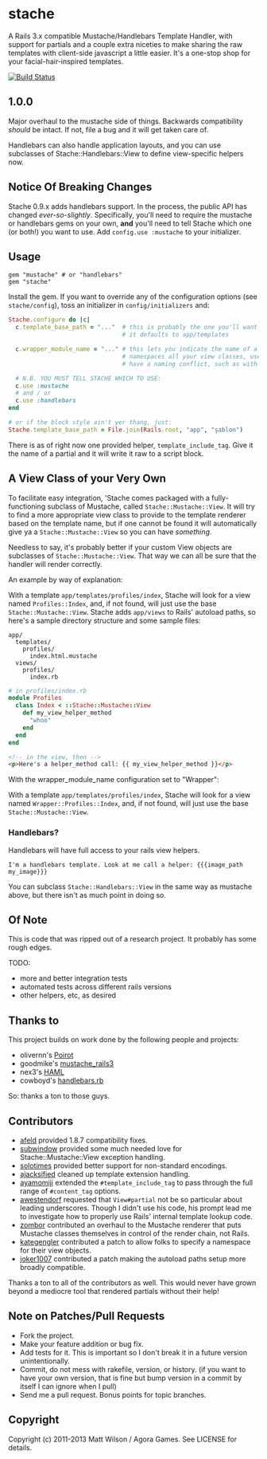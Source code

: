 # stache

A Rails 3.x compatible Mustache/Handlebars Template Handler, with support for partials and a couple extra niceties to make sharing the raw templates with client-side javascript a little easier. It's a one-stop shop for your facial-hair-inspired templates.

[![Build Status](https://secure.travis-ci.org/agoragames/stache.png)](http://travis-ci.org/agoragames/stache)

## 1.0.0

Major overhaul to the mustache side of things. Backwards compatibility *should* be intact. If not, file a bug and it will get taken care of.

Handlebars can also handle application layouts, and you can use subclasses of Stache::Handlebars::View to define view-specific helpers now.

## Notice Of Breaking Changes

Stache 0.9.x adds handlebars support. In the process, the public API has changed *ever-so-slightly*. Specifically, you'll need to require the mustache or handlebars gems on your own, **and** you'll need to tell Stache which one (or both!) you want to use. Add `config.use :mustache` to your initializer.

## Usage

    gem "mustache" # or "handlebars"
    gem "stache"

Install the gem. If you want to override any of the configuration options (see `stache/config`), toss an initializer in `config/initializers` and:

```ruby
Stache.configure do |c|
  c.template_base_path = "..."  # this is probably the one you'll want to change
                                # it defaults to app/templates

  c.wrapper_module_name = "..." # this lets you indicate the name of a module that
                                # namespaces all your view classes, useful, if you
                                # have a naming conflict, such as with a mailer

  # N.B. YOU MUST TELL STACHE WHICH TO USE:
  c.use :mustache
  # and / or
  c.use :handlebars
end

# or if the block style ain't yer thang, just:
Stache.template_base_path = File.join(Rails.root, "app", "şablon")
```

There is as of right now one provided helper, `template_include_tag`. Give it the name of a partial and it will write it raw to a script block.

## A View Class of your Very Own

To facilitate easy integration, 'Stache comes packaged with a fully-functioning subclass of Mustache, called `Stache::Mustache::View`. It will try to find a more appropriate view class to provide to the template renderer based on the template name, but if one cannot be found it will automatically give ya a `Stache::Mustache::View` so you can have *something*.

Needless to say, it's probably better if your custom View objects are subclasses of `Stache::Mustache::View`. That way we can all be sure that the handler will render correctly.

An example by way of explanation:

With a template `app/templates/profiles/index`, Stache will look for a view named `Profiles::Index`, and, if not found, will just use the base `Stache::Mustache::View`. Stache adds `app/views` to Rails' autoload paths, so here's a sample directory structure and some sample files:

```
app/
  templates/
    profiles/
      index.html.mustache
  views/
    profiles/
      index.rb
```

```ruby
# in profiles/index.rb
module Profiles
  class Index < ::Stache::Mustache::View
    def my_view_helper_method
      "whoo"
    end
  end
end
```

```html
<!-- in the view, then -->
<p>Here's a helper_method call: {{ my_view_helper_method }}</p>
```

With the wrapper_module_name configuration set to "Wrapper":

With a template `app/templates/profiles/index`, Stache will look for a view named `Wrapper::Profiles::Index`, and, if not found, will just use the base `Stache::Mustache::View`.

### Handlebars?

Handlebars will have full access to your rails view helpers.

```
I'm a handlebars template. Look at me call a helper: {{{image_path my_image}}}
```

You can subclass `Stache::Handlebars::View` in the same way as mustache above, but there isn't as much point in doing so.

## Of Note

This is code that was ripped out of a research project. It probably has some rough edges.

TODO:

* more and better integration tests
* automated tests across different rails versions
* other helpers, etc, as desired

## Thanks to

This project builds on work done by the following people and projects:

* olivernn's [Poirot](https://github.com/olivernn/poirot)
* goodmike's [mustache_rails3](https://github.com/goodmike/mustache_rails3)
* nex3's [HAML](https://github.com/nex3/haml)
* cowboyd's [handlebars.rb](https://github.com/cowboyd/handlebars.rb)

So: thanks a ton to those guys.

## Contributors

* [afeld](https://github.com/afeld) provided 1.8.7 compatibility fixes.
* [subwindow](https://github.com/subwindow) provided some much needed love for Stache::Mustache::View exception handling.
* [solotimes](https://github.com/solotimes) provided better support for non-standard encodings.
* [ajacksified](https://github.com/ajacksified) cleaned up template extension handling.
* [ayamomiji](https://github.com/ayamomiji) extended the `#template_include_tag` to pass through the full range of `#content_tag` options.
* [awestendorf](https://github.com/awestendorf) requested that `View#partial` not be so particular about leading underscores. Though I didn't use his code, his prompt lead me to investigate how to properly use Rails' internal template lookup code.
* [zombor](https://github.com/zombor) contributed an overhaul to the Mustache renderer that puts Mustache classes themselves in control of the render chain, not Rails.
* [kategengler](https://github.com/kategengler) contributed a patch to allow folks to specify a namespace for their view objects.
* [joker1007](https://github.com/joker1007) contributed a patch making the autoload paths setup more broadly compatible.

Thanks a ton to all of the contributors as well. This would never have grown beyond a mediocre tool that rendered partials without their help!

## Note on Patches/Pull Requests

* Fork the project.
* Make your feature addition or bug fix.
* Add tests for it. This is important so I don't break it in a
  future version unintentionally.
* Commit, do not mess with rakefile, version, or history.
  (if you want to have your own version, that is fine but bump version in a commit by itself I can ignore when I pull)
* Send me a pull request. Bonus points for topic branches.

## Copyright

Copyright (c) 2011-2013 Matt Wilson / Agora Games. See LICENSE for details.
